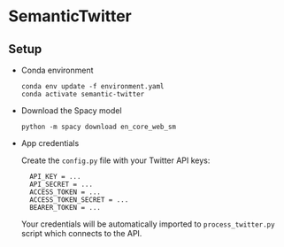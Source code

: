 # SemanticTwitter

## Setup

- Conda environment
    ```
    conda env update -f environment.yaml
    conda activate semantic-twitter
    ```

- Download the Spacy model
    ```
    python -m spacy download en_core_web_sm
    ```
- App credentials

    Create the ```config.py``` file with your Twitter API keys:

        API_KEY = ...
        API_SECRET = ...
        ACCESS_TOKEN = ...
        ACCESS_TOKEN_SECRET = ...
        BEARER_TOKEN = ...
        
    Your credentials will be automatically imported to ```process_twitter.py``` script which connects to the API.
